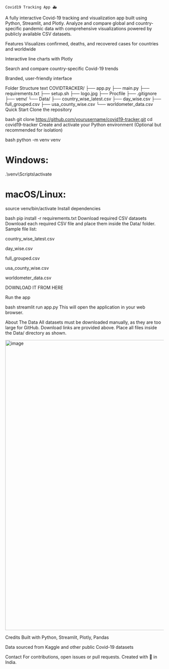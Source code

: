                                                                                                       Covid19 Tracking App 🚑
A fully interactive Covid-19 tracking and visualization app built using Python, Streamlit, and Plotly. Analyze and compare global and country-specific pandemic data with comprehensive visualizations powered by publicly available CSV datasets.

Features
Visualizes confirmed, deaths, and recovered cases for countries and worldwide

Interactive line charts with Plotly

Search and compare country-specific Covid-19 trends

Branded, user-friendly interface

Folder Structure
text
COVIDTRACKER/
├── app.py
├── main.py
├── requirements.txt
├── setup.sh
├── logo.jpg
├── Procfile
├── .gitignore
├── venv/
└── Data/
    ├── country_wise_latest.csv
    ├── day_wise.csv
    ├── full_grouped.csv
    ├── usa_county_wise.csv
    └── worldometer_data.csv
Quick Start
Clone the repository

bash
git clone https://github.com/yourusername/covid19-tracker.git
cd covid19-tracker
Create and activate your Python environment
(Optional but recommended for isolation)

bash
python -m venv venv
# Windows:
.\venv\Scripts\activate
# macOS/Linux:
source venv/bin/activate
Install dependencies

bash
pip install -r requirements.txt
Download required CSV datasets
Download each required CSV file and place them inside the Data/ folder. Sample file list:
 

country_wise_latest.csv

day_wise.csv

full_grouped.csv

usa_county_wise.csv

worldometer_data.csv

DOWNLOAD IT FROM HERE

Run the app

bash
streamlit run app.py
This will open the application in your web browser.

About The Data
All datasets must be downloaded manually, as they are too large for GitHub. Download links are provided above.
Place all files inside the Data/ directory as shown.

<img width="1891" height="921" alt="image" src="https://github.com/user-attachments/assets/e202df33-2486-4441-a254-5918698cc758" />


Credits
Built with Python, Streamlit, Plotly, Pandas

Data sourced from Kaggle and other public Covid-19 datasets

Contact
For contributions, open issues or pull requests.
Created with 💖 in India.
